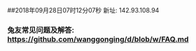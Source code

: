 ##2018年09月28日07时12分07秒 新址: 142.93.108.94
### 兔友常见问题及解答: https://github.com/wanggonging/d/blob/w/FAQ.md
